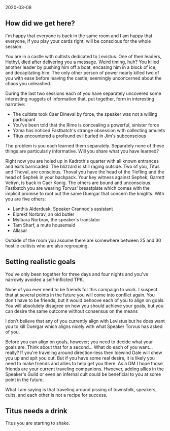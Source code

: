 2020-03-08

## How did we get here?

I'm happy that everyone is back in the same room and I am happy that everyone,
if you play your cards right, will be conscious for the whole session.

You are in a castle with cultists dedicated to Levistus. One of their leaders,
Hethyl, died after delivering you a message. Weird timing, huh? You killed
another leader by pushing him off a boat, encasing him in a block of ice, and
decapitating him. The only other person of power nearly killed two of you with
ease before leaving the castle; seemingly unconcerned about the chaos you
unleashed.

During the last two sessions each of you have separately uncovered some
interesting nuggets of information that, put together, form in interesting
narrative:

- The cultists took Caer Dineval by force, the speaker was not a willing participant
- You've been told that the Rime is concealing a powerful, sinister force
- Yzma has noticed Fastbatch's strange obsession with collecting amulets
- Titus encountered a profound evil buried in Jim's subconscious

The problem is you each learned them separately. Separately none of these things
are particularly informative. Will you share what you have learned?

Right now you are holed up in Kadroth's quarter with all known entrances and
exits barricaded. The blizzard is still raging outside. Two of you, Titus and
Thoval, are conscious. Thoval you have the head of the Tiefling and the head of
Sephek in your backpack. Your key witness against Sephek, Garrett Velryn, is
back in Caer Konig. The others are bound and unconscious. Fastbatch you are
wearing Torvus' breastplate which comes with the implicit promise to root out
the same Duergar that concern the knights. With you are five others:

- Lanthis Alderdusk, Speaker Crannoc's assistant
- Elprekt Norbrav, an old butler
- Mylbara Norbrav, the speaker's translator
- Tam Sharf, a mute housemaid
- Allasar

Outside of the room you assume there are somewhere between 25 and 30 hostile
cultists who are also regrouping.

## Setting realistic goals

You've only been together for three days and four nights and you've narrowly
avoided a self-inflicted TPK.

None of you ever need to be friends for this campaign to work. I suspect that
at several points in the future you will come into conflict again. You don't
have to be friends, but it would behoove each of you to align on goals. You will
absolutely disagree on how you should achieve your goals, but you can desire the
same outcome without consensus on the means

I don't believe that any of you currently align with Levistus but he does want
you to kill Duergar which aligns nicely with what Speaker Torvus has asked of
you.

Before you can align on goals, however; you need to decide what your goals are.
Think about that for a second... What do each of you want... really? If you're
traveling around direction-less then Icewind Dale will chew you up and spit you
out. But if you have some real desire, it is likely you need to make friends and
allies to help get you there. As a DM I hope those friends are your current
traveling companions. Hwoever, adding allies in the Speaker's Guild or even an
infernal cult could be beneficial to you at some point in the future.

What I am saying is that traveling around pissing of townsfolk, speakers, cults,
and each other is not a recipe for success.

## Titus needs a drink

Titus you are starting to shake.

